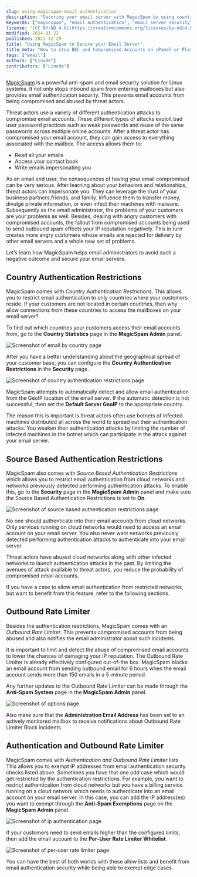 ```yaml
---
slug: using-magicspam-email-authentication
description: "Securing your email server with MagicSpam by using country authentication, IP authentication, source based authentication, and other restrictions."
keywords: ["magicspam", "email authentication", "email server security"]
license: '[CC BY-ND 4.0](https://creativecommons.org/licenses/by-nd/4.0)'
modified: 2024-01-22
published: 2021-12-29
title: "Using MagicSpam to Secure your Email Server"
title_meta: "How to stop BEC and Compromised Accounts on cPanel or Plesk Server"
tags: ["email"]
authors: ["Linode"]
contributors: ["Linode"]
---
```


[MagicSpam](https://magicspam.com/) is a powerful anti-spam and email security solution for Linux systems. It not only stops inbound spam from entering mailboxes but also provides email authentication security. This prevents email accounts from being compromised and abused by threat actors.

Threat actors use a variety of different authentication attacks to compromise email accounts. These different types of attacks exploit bad user password practices such as weak passwords and reuse of the same passwords across multiple online accounts.
After a threat actor has compromised your email account, they can gain access to everything associated with the mailbox. The access allows them to:

- Read all your emails
- Access your contact book
- Write emails impersonating you

As an email end user, the consequences of having your email compromised can be very serious. After learning about your behaviors and relationships, threat actors can impersonate you. They can leverage the trust of your business partners,friends, and family. Influence them to transfer money, divulge private information, or even infect their machines with malware. Subsequently as the email administrator, the problems of your customers are your problems as well. Besides, dealing with angry customers with compromised accounts, the fallout from compromised accounts being used to send outbound spam effects your IP reputation negatively. This in turn creates more angry customers whose emails are rejected for delivery by other email servers and a whole new set of problems.

Let’s learn how MagicSpam helps email administrators to avoid such a negative outcome and secure your email servers.

## Country Authentication Restrictions

MagicSpam comes with *Country Authentication Restrictions*. This allows you to restrict email authentication to only countries where your customers reside. If your customers are not located in certain countries, then why allow connections from these countries to access the mailboxes on your email server?

To find out which countries your customers access their email accounts from, go to the **Country
Statistics** page in the **MagicSpam Admin** panel.

![Screenshot of email by country page](email-by-country.png "Email by Country - Outbound: All")

After you have a better understanding about the geographical spread of your customer base, you can configure the **Country Authentication Restrictions** in the **Security** page.

![Screenshot of country authentication restrictions page](country-authentication-restrictions.png "Country Authentication Restrictions")

MagicSpam attempts to automatically detect and allow email authentication from the GeoIP location of the email server. If the automatic detection is not successful, then set the **Default Server GeoIP** to the appropriate country.

The reason this is important is threat actors often use botnets of infected machines distributed all across the world to spread out their authentication attacks. You weaken their authentication attacks by limiting the number of infected machines in the botnet which can participate in the attack against your email server.

## Source Based Authentication Restrictions

MagicSpam also comes with *Source Based Authentication Restrictions* which allows you to restrict email authentication from cloud networks and networks previously detected performing authentication attacks. To enable this, go to the **Security** page in the **MagicSpam Admin** panel and make sure the Source Based Authentication Restrictions is set to **On**.

![Screenshot of source based authentication restrictions page](source-based-authentication-restrictions.png "Source Based Authentication Restrictions")

No one should authenticate into their email accounts from cloud networks. Only services running on cloud networks would need to access an email account on your email server. You also never want networks previously detected performing authentication attacks to authenticate into your email server.

Threat actors have abused cloud networks along with other infected networks to launch authentication attacks in the past. By limiting the avenues of attack available to threat actors, you reduce the probability of compromised email accounts.

If you have a case to allow email authentication from restricted networks, but want to benefit from this feature, refer to the following sections.

## Outbound Rate Limiter

Besides the authentication restrictions, MagicSpam comes with an *Outbound Rate Limiter*. This prevents compromised accounts from being abused and also notifies the email administrator about such incidents.

It is important to limit and detect the abuse of compromised email accounts to lower the chances of damaging your IP reputation. The Outbound Rate Limiter is already effectively configured out-of-the box. MagicSpam blocks an email account from sending outbound email for 6 hours when the email account sends more than 150 emails in a 5-minute period.

Any further updates to the Outbound Rate Limiter can be made through the **Anti-Spam System** page in the **MagicSpam Admin** panel.

![Screenshot of options page](options.png "Options")

Also make sure that the **Administration Email Address** has been set to an actively monitored mailbox to receive notifications about Outbound Rate Limiter Block incidents.

## Authentication and Outbound Rate Limiter

MagicSpam comes with *Authentication and Outbound Rate Limiter* lists. This allows you to exempt IP addresses from email authentication security checks listed above. Sometimes you have that one odd case which would get restricted by the authentication restrictions. For example, you want to restrict authentication from cloud networks but you have a billing service running on a cloud network which needs to authenticate into an email account on your email server. In this case, you can add the IP address(es) you want to exempt through the **Anti-Spam Exemptions** page on the **MagicSpam Admin** panel.

![Screenshot of ip authentication page](ip-authentication-whitelist.png "IP Authentication")

If your customers need to send emails higher than the configured limits, then add the email account to the **Per-User Rate Limiter Whitelist**.

![Screenshot of per-user rate limiter page](per-user.png "Per-User Rate Limiter ")

You can have the best of both worlds with these allow lists and benefit from email authentication security while being able to exempt edge cases.
